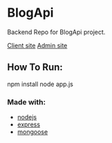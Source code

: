 # BlogApi

Backend Repo for BlogApi project.

[Client site]()
[Admin site]()

## How To Run:

npm install
node app.js

### Made with:

- [nodejs](https://nodejs.org/en/)
- [express](https://expressjs.com/)
- [mongoose](https://mongoosejs.com/)
